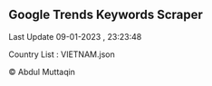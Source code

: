 

## Google Trends Keywords Scraper 
 
Last Update 09-01-2023 , 23:23:48

Country List :
VIETNAM.json



© Abdul Muttaqin 
